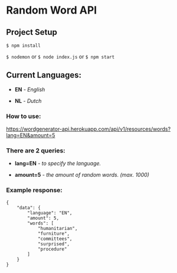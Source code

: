 # Random Word API
## Project Setup
`$ npm install`

`$ nodemon` or `$ node index.js` or `$ npm start`

## Current Languages:
- **EN** *- English*

- **NL** *- Dutch*

### How to use:

https://wordgenerator-api.herokuapp.com/api/v1/resources/words?lang=EN&amount=5

### There are 2 queries:

- **lang=EN** *- to specify the language.*

- **amount=5** *- the amount of random words. (max. 1000)*

### Example response:
```
{
    "data": {
        "language": "EN",
        "amount": 5,
        "words": [
            "humanitarian",
            "furniture",
            "committees",
            "surprised",
            "procedure"
        ]
    }
}
```
